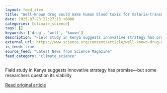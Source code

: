 ```yaml
---
layout: feed_item
title: "Well-known drug could make human blood toxic for malaria-transmitting mosquitoes"
date: 2025-07-23 22:27:13 +0000
categories: [climate_science]
tags: []
keywords: ['drug', 'well', 'known']
description: "Field study in Kenya suggests innovative strategy has promise—but some researchers question its viability"
external_url: https://www.science.org/content/article/well-known-drug-could-make-human-blood-toxic-malaria-transmitting-mosquitoes
is_feed: true
source_feed: "Latest News from Science Magazine"
feed_category: "climate_science"
---
```


Field study in Kenya suggests innovative strategy has promise—but some researchers question its viability

[Read original article](https://www.science.org/content/article/well-known-drug-could-make-human-blood-toxic-malaria-transmitting-mosquitoes)
